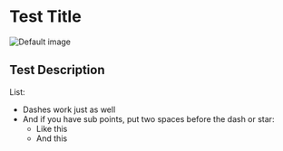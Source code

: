 # Test Title
![Default image](https://x.kinja-static.com/assets/images/logos/placeholders/default.png)
## Test Description

List:
- Dashes work just as well
- And if you have sub points, put two spaces before the dash or star:
  - Like this
  - And this
